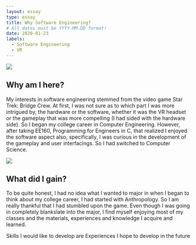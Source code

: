 ```yaml
---
layout: essay
type: essay
title: Why Software Engineering?
# All dates must be YYYY-MM-DD format!
date: 2020-01-23
labels:
  - Software Engineering
  - VR
---
```


<img class="ui medium left floated image" src="../images/startrek.png">

## Why am I here?
My interests in software engineering stemmed from the video game Star Trek: Bridge Crew. At first, I was not sure as to which part I was more intrigued by, the hardware or the software, whether it was the VR headset or the gameplay that was more compelling (I had sided with the hardware side). So I began my college career in Computer Engineering. However, after taking EE160, Programming for Engineers in C, that realized I enjoyed the software aspect also, specifically, I was curious in the development of the gameplay and user interfacings. So I had switched to Computer Science. 

<img class="ui medium left floated image" src="../images/startrek.png">

## What did I gain?
To be quite honest, I had no idea what I wanted to major in when I began to think about my college career, I had started with Anthropology. So I am really thankful that I had stumbled upon the game. Even though I was going in completely blankslate into the major, I find myself enjoying most of my classes and the materials, experiences and knowledge I acquire and learned.

Skills I would like to develop are 
Experiences I hope to develop in the future
